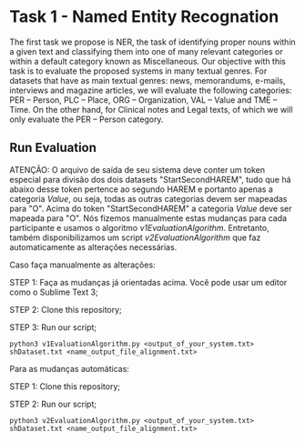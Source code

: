 # Task 1 - Named Entity Recognation

The first task we propose is NER, the task of identifying proper nouns within a given text and classifying them into one of many relevant categories or within a default category known as Miscellaneous. Our objective with this task is to evaluate the proposed systems in many textual genres. For datasets that have as main textual genres: news, memorandums, e-mails, interviews and magazine articles, we will evaluate the following categories: PER – Person, PLC – Place, ORG – Organization, VAL – Value and TME – Time. On the other hand, for Clinical notes and Legal texts, of which we will only evaluate the PER – Person category.

## Run Evaluation

ATENÇÃO: O arquivo de saída de seu sistema deve conter um token especial para divisão dos dois datasets "StartSecondHAREM", tudo que há abaixo desse token pertence ao segundo HAREM e portanto apenas a categoria *Value*, ou seja, todas as outras categorias devem ser mapeadas para "O". Acima do token "StartSecondHAREM" a categoria *Value* deve ser mapeada para "O". Nós fizemos manualmente estas mudanças para cada participante e usamos o algoritmo *v1EvaluationAlgorithm*. Entretanto, também disponibilizamos um script *v2EvaluationAlgorithm* que faz automaticamente as alterações necessárias.

Caso faça manualmente as alterações:

STEP 1: Faça as mudanças já orientadas acima. Você pode usar um editor como o Sublime Text 3;

STEP 2: Clone this repository;

STEP 3: Run our script;

```python3 v1EvaluationAlgorithm.py <output_of_your_system.txt> shDataset.txt <name_output_file_alignment.txt>```

Para as mudanças automáticas:

STEP 1: Clone this repository;

STEP 2: Run our script;

```python3 v2EvaluationAlgorithm.py <output_of_your_system.txt> shDataset.txt <name_output_file_alignment.txt>```
